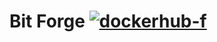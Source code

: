 # Bit Forge [![dockerhub-f]](https://hub.docker.com/u/orgbitforge)

[dockerhub-f]: https://img.shields.io/badge/DockerHub-2496ED.svg?style=flat&logo=docker&logoColor=fff&cacheSeconds=3600
